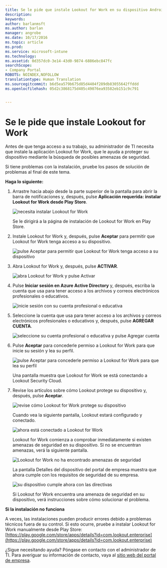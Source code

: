 ```yaml
---
title: Se le pide que instale Lookout for Work en su dispositivo Android | Microsoft Docs
description: 
keywords: 
author: barlanmsft
ms.author: barlan
manager: angrobe
ms.date: 10/17/2016
ms.topic: article
ms.prod: 
ms.service: microsoft-intune
ms.technology: 
ms.assetid: 0d357dc0-3e14-43d0-9874-6886ebc847fc
searchScope:
- Company Portal
ROBOTS: NOINDEX,NOFOLLOW
translationtype: Human Translation
ms.sourcegitcommit: b6d5ea579b675d85d4404f289db83055642ffddd
ms.openlocfilehash: 05d2c3868175d405c49076ea93582eb151c9c791


---
```


# <a name="you-are-prompted-to-install-lookout-for-work"></a>Se le pide que instale Lookout for Work

Antes de que tenga acceso a su trabajo, su administrador de TI necesita que instale la aplicación Lookout for Work, que le ayuda a proteger su dispositivo mediante la búsqueda de posibles amenazas de seguridad.

Si tiene problemas con la instalación, pruebe los pasos de solución de problemas al final de este tema.


**Haga lo siguiente:**

1.  Arrastre hacia abajo desde la parte superior de la pantalla para abrir la barra de notificaciones y, después, pulse **Aplicación requerida: instalar Lookout for Work desde Play Store**.

    ![necesita instalar Lookout for Work](./media/lookout-required-app-install-android.png)

    Se le dirigirá a la página de instalación de Lookout for Work en Play Store.

2.  Instale Lookout for Work y, después, pulse **Aceptar** para permitir que Lookout for Work tenga acceso a su dispositivo.

    ![pulse Aceptar para permitir que Lookout for Work tenga acceso a su dispositivo](./media/lookout-accept-store-permissions-android.png)

3. Abra Lookout for Work y, después, pulse **ACTIVAR**.

    ![abra Lookout for Work y pulse Activar](./media/lookout-activate-button-android.png)

4. Pulse **Iniciar sesión en Azure Active Directory** y, después, escriba la cuenta que usa para tener acceso a los archivos y correos electrónicos profesionales o educativos.

    ![inicie sesión con su cuenta profesional o educativa](./media/lookout-sign-in-azure-android.png)

5. Seleccione la cuenta que usa para tener acceso a los archivos y correos electrónicos profesionales o educativos y, después, pulse **AGREGAR CUENTA**.

    ![seleccione su cuenta profesional o educativa y pulse Agregar cuenta](./media/lookout-pick-account-android.png)

6. Pulse **Aceptar** para concederle permiso a Lookout for Work para que inicie su sesión y lea su perfil.

    ![pulse Aceptar para concederle permiso a Lookout for Work para que lea su perfil](./media/lookout-needs-permission-to-view-profile-android.png)

    Una pantalla muestra que Lookout for Work se está conectando a Lookout Security Cloud.

7. Revise los artículos sobre cómo Lookout protege su dispositivo y, después, pulse **Aceptar**.

    ![revise cómo Lookout for Work protege su dispositivo](./media/lookout-how-it-protects-your-device-android.png)

    Cuando vea la siguiente pantalla, Lookout estará configurado y conectado.

    ![ahora está conectado a Lookout for Work](./media/lookout-you-are-now-connected-android.png)

    Lookout for Work comienza a comprobar inmediatamente si existen amenazas de seguridad en su dispositivo. Si no se encuentran amenazas, verá la siguiente pantalla.

    ![Lookout for Work no ha encontrado amenazas de seguridad](./media/lookout-scan-no-threats-found-android.png)

    La pantalla Detalles del dispositivo del portal de empresa muestra que ahora cumple con los requisitos de seguridad de su empresa.

    ![su dispositivo cumple ahora con las directivas](./media/lookout-device-now-compliant-android.png)

    Si Lookout for Work encuentra una amenaza de seguridad en su dispositivo, verá instrucciones sobre cómo solucionar el problema.

**Si la instalación no funciona**

A veces, las instalaciones pueden producir errores debido a problemas técnicos fuera de su control. Si esto ocurre, pruebe a instalar Lookout for Work manualmente desde Play Store: [https://play.google.com/store/apps/details?id=com.lookout.enterprise](https://play.google.com/store/apps/details?id=com.lookout.enterprise) 

¿Sigue necesitando ayuda? Póngase en contacto con el administrador de TI. Para averiguar su información de contacto, vaya al [sitio web del portal de empresa](http://portal.manage.microsoft.com).



<!--HONumber=Dec16_HO2-->


